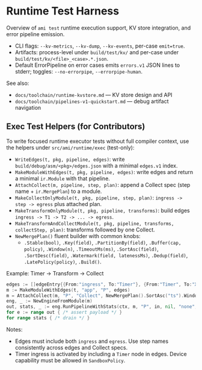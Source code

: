 # Runtime Test Harness

Overview of `ami test` runtime execution support, KV store integration, and error pipeline emission.

- CLI flags: `--kv-metrics`, `--kv-dump`, `--kv-events`, per-case `emit=true`.
- Artifacts: process-level under `build/test/kv/` and per-case under `build/test/kv/<file>_<case>.*.json`.
- Default ErrorPipeline on error cases emits `errors.v1` JSON lines to stderr; toggles: `--no-errorpipe`, `--errorpipe-human`.

See also:
- `docs/toolchain/runtime-kvstore.md` — KV store design and API
- `docs/toolchain/pipelines-v1-quickstart.md` — debug artifact navigation

## Exec Test Helpers (for Contributors)

To write focused runtime executor tests without full compiler context, use the helpers under `src/ami/runtime/exec` (test-only):

- `WriteEdges(t, pkg, pipeline, edges)`: write `build/debug/asm/<pkg>/edges.json` with a minimal `edges.v1` index.
- `MakeModuleWithEdges(t, pkg, pipeline, edges)`: write edges and return a minimal `ir.Module` with that pipeline.
- `AttachCollect(m, pipeline, step, plan)`: append a Collect spec (step name + `ir.MergePlan`) to a module.
- `MakeCollectOnlyModule(t, pkg, pipeline, step, plan)`: `ingress -> step -> egress` plus attached plan.
- `MakeTransformOnlyModule(t, pkg, pipeline, transforms)`: build edges `ingress -> T1 -> T2 -> ... -> egress`.
- `MakeTransformAndCollectModule(t, pkg, pipeline, transforms, collectStep, plan)`: transforms followed by one Collect.
- `NewMergePlan()` fluent builder with common knobs:
  - `.Stable(bool)`, `.Key(field)`, `.PartitionBy(field)`, `.Buffer(cap, policy)`, `.Window(n)`, `.TimeoutMs(ms)`,
    `.SortAsc(field)`, `.SortDesc(field)`, `.Watermark(field, latenessMs)`, `.Dedup(field)`, `.LatePolicy(policy)`, `.Build()`.

Example: Timer -> Transform -> Collect

```go
edges := []edgeEntry{{From:"ingress", To:"Timer"}, {From:"Timer", To:"X"}, {From:"X", To:"Collect"}, {From:"Collect", To:"egress"}}
m := MakeModuleWithEdges(t, "app", "P", edges)
m = AttachCollect(m, "P", "Collect", NewMergePlan().SortAsc("ts").Window(1).Build())
eng, _ := NewEngineFromModule(m)
out, stats, _ := eng.RunPipelineWithStats(ctx, m, "P", in, nil, "none", "add_field:flag", ExecOptions{TimerInterval: 5*time.Millisecond, TimerCount: 3, Sandbox: SandboxPolicy{AllowDevice:true}})
for e := range out { /* assert payload */ }
for range stats { /* drain */ }
```

Notes:
- Edges must include both `ingress` and `egress`. Use step names consistently across edges and Collect specs.
- Timer ingress is activated by including a `Timer` node in edges. Device capability must be allowed in `SandboxPolicy`.
